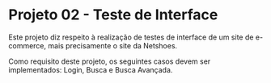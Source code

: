# Projeto 02 - Teste de Interface

Este projeto diz respeito à realização de testes de interface de um site de e-commerce, mais precisamente o site da Netshoes.

Como requisito deste projeto, os seguintes casos devem ser implementados: Login, Busca e Busca Avançada.